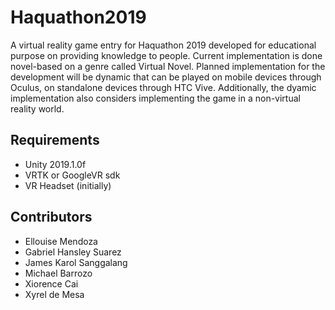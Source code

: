 # Haquathon2019
A virtual reality game entry for Haquathon 2019 developed for educational purpose on providing knowledge to people. Current implementation is done novel-based on a genre called Virtual Novel. Planned implementation for the development will be dynamic that can be played on mobile devices  through Oculus, on standalone devices through HTC Vive. Additionally, the dyamic implementation also considers implementing the game in a non-virtual reality world.  
  
## Requirements  
  * Unity 2019.1.0f  
  * VRTK or GoogleVR sdk  
  * VR Headset (initially)  

## Contributors  
  * Ellouise Mendoza  
  * Gabriel Hansley Suarez  
  * James Karol Sanggalang
  * Michael Barrozo  
  * Xiorence Cai  
  * Xyrel de Mesa
